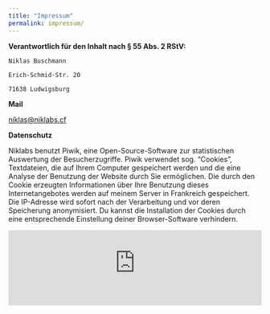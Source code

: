 ```yaml
---
title: "Impressum"
permalink: impressum/
---
```

**Verantwortlich für den Inhalt nach § 55 Abs. 2 RStV:**

```
Niklas Buschmann

Erich-Schmid-Str. 20

71638 Ludwigsburg
```

**Mail**

[niklas@niklabs.cf](https://keybase.io/niklasbuschmann)

**Datenschutz**

Niklabs benutzt Piwik, eine Open-Source-Software zur statistischen Auswertung der Besucherzugriffe. Piwik verwendet sog. “Cookies”, Textdateien, die auf Ihrem Computer gespeichert werden und die eine Analyse der Benutzung der Website durch Sie ermöglichen. Die durch den Cookie erzeugten Informationen über Ihre Benutzung dieses Internetangebotes werden auf meinem Server in Frankreich gespeichert. Die IP-Adresse wird sofort nach der Verarbeitung und vor deren Speicherung anonymisiert. Du kannst die Installation der Cookies durch eine entsprechende Einstellung deiner Browser-Software verhindern.

<iframe seamless frameborder="no" width="100%" src="http://piwik-niklasbuschmann.rhcloud.com/index.php?module=CoreAdminHome&action=optOut&lang=de"></iframe>
